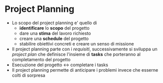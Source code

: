 # Project Planning

* Lo scopo del project planning e' quello di
    - **identificare** lo **scopo** del progetto
    - dare una **stima** del lavoro richiesto
    - creare una **schedule** del progetto
    - stabilire obiettivi concreti e creare un senso di missione
* Il project planning parte con i *requisiti*, successivamente si sviluppa un *project plan* che
  definisce l'insieme di **tasks** che porteranno al completamento del progetto
* Esecuzione del progetto $\leftrightarrow$ completare i tasks
* Il project planning permette di anticipare i problemi invece che esserne colti di sorpresa


